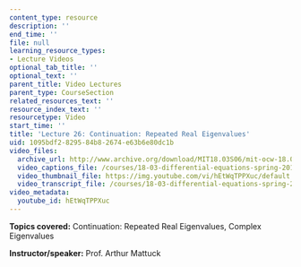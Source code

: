 ```yaml
---
content_type: resource
description: ''
end_time: ''
file: null
learning_resource_types:
- Lecture Videos
optional_tab_title: ''
optional_text: ''
parent_title: Video Lectures
parent_type: CourseSection
related_resources_text: ''
resource_index_text: ''
resourcetype: Video
start_time: ''
title: 'Lecture 26: Continuation: Repeated Real Eigenvalues'
uid: 1095bdf2-8295-84b8-2674-e63b6e80dc1b
video_files:
  archive_url: http://www.archive.org/download/MIT18.03S06/mit-ocw-18.03-lec26-18apr2003-220k.mp4
  video_captions_file: /courses/18-03-differential-equations-spring-2010/fdf0a95b0f1659cf8f08dd858ff2fc1e_hEtWqTPPXuc.vtt
  video_thumbnail_file: https://img.youtube.com/vi/hEtWqTPPXuc/default.jpg
  video_transcript_file: /courses/18-03-differential-equations-spring-2010/e3fe10ac32bc7c5a166ddb8df3254ae0_hEtWqTPPXuc.pdf
video_metadata:
  youtube_id: hEtWqTPPXuc
---
```


**Topics covered:** Continuation: Repeated Real Eigenvalues, Complex Eigenvalues

**Instructor/speaker:** Prof. Arthur Mattuck